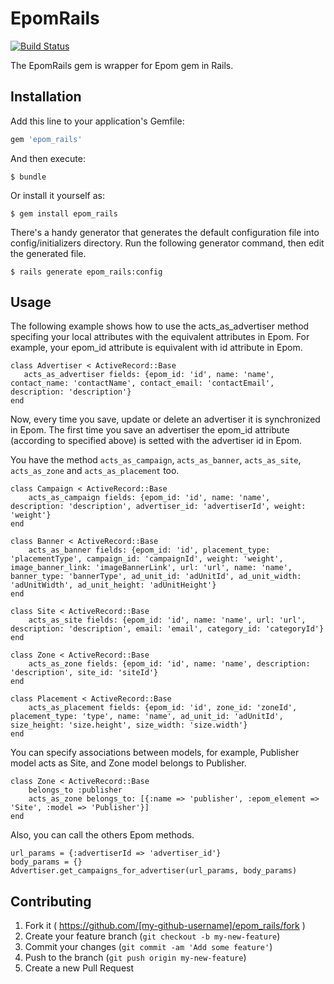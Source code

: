 # EpomRails

[![Build Status](https://semaphoreci.com/api/v1/projects/6ff04e2c-4762-4f37-a249-06ad1c9ac060/447527/badge.svg)](https://semaphoreci.com/adrian-chang/epom_rails)      

The EpomRails gem is wrapper for Epom gem in Rails.

## Installation

Add this line to your application's Gemfile:

```ruby
gem 'epom_rails'
```

And then execute:

    $ bundle

Or install it yourself as:

    $ gem install epom_rails

There's a handy generator that generates the default configuration file into config/initializers directory.
Run the following generator command, then edit the generated file.

	$ rails generate epom_rails:config

## Usage

The following example shows how to use the acts_as_advertiser method specifing your local attributes with the equivalent attributes in Epom. For example, your epom_id attribute is equivalent with id attribute in Epom.
 ```
class Advertiser < ActiveRecord::Base
	acts_as_advertiser fields: {epom_id: 'id', name: 'name', contact_name: 'contactName', contact_email: 'contactEmail', description: 'description'}
end
```

Now, every time you save, update or delete an advertiser it is synchronized in Epom. The first time you save an advertiser the epom_id attribute (according to specified above) is setted with the advertiser id in Epom.

You have the method <code>acts_as_campaign</code>, <code>acts_as_banner</code>, <code>acts_as_site</code>, <code>acts_as_zone</code> and <code>acts_as_placement</code> too.
```
class Campaign < ActiveRecord::Base
	acts_as_campaign fields: {epom_id: 'id', name: 'name', description: 'description', advertiser_id: 'advertiserId', weight: 'weight'}
end
```

```
class Banner < ActiveRecord::Base
	acts_as_banner fields: {epom_id: 'id', placement_type: 'placementType', campaign_id: 'campaignId', weight: 'weight', image_banner_link: 'imageBannerLink', url: 'url', name: 'name', banner_type: 'bannerType', ad_unit_id: 'adUnitId', ad_unit_width: 'adUnitWidth', ad_unit_height: 'adUnitHeight'}
end
```

```
class Site < ActiveRecord::Base
	acts_as_site fields: {epom_id: 'id', name: 'name', url: 'url', description: 'description', email: 'email', category_id: 'categoryId'}
end
```

```
class Zone < ActiveRecord::Base
	acts_as_zone fields: {epom_id: 'id', name: 'name', description: 'description', site_id: 'siteId'}
end
```

```
class Placement < ActiveRecord::Base
	acts_as_placement fields: {epom_id: 'id', zone_id: 'zoneId', placement_type: 'type', name: 'name', ad_unit_id: 'adUnitId', size_height: 'size.height', size_width: 'size.width'}
end
```

You can specify associations between models, for example, Publisher model acts as Site, and Zone model belongs to Publisher.
```
class Zone < ActiveRecord::Base
	belongs_to :publisher
	acts_as_zone belongs_to: [{:name => 'publisher', :epom_element => 'Site', :model => 'Publisher'}]
end
```

Also, you can call the others Epom methods.
```
url_params = {:advertiserId => 'advertiser_id'}
body_params = {}
Advertiser.get_campaigns_for_advertiser(url_params, body_params)
```

## Contributing

1. Fork it ( https://github.com/[my-github-username]/epom_rails/fork )
2. Create your feature branch (`git checkout -b my-new-feature`)
3. Commit your changes (`git commit -am 'Add some feature'`)
4. Push to the branch (`git push origin my-new-feature`)
5. Create a new Pull Request
